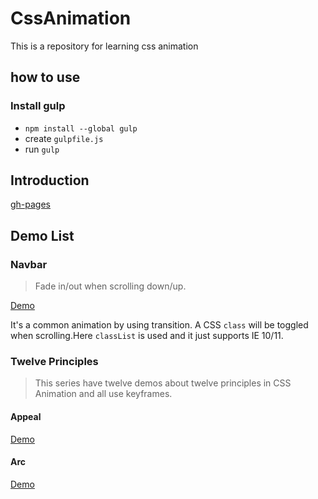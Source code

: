 # CssAnimation
This is a repository for learning css animation

## how to use

### Install gulp

* `npm install --global gulp`
* create `gulpfile.js`
* run `gulp`


## Introduction

[gh-pages](http://sparksfyz.github.io/CssAnimation)


## Demo List

### Navbar

> Fade in/out when scrolling down/up.

[Demo](http://sparksfyz.github.io/CssAnimation/navbar/navbar.html)

It's a common animation by using transition. A CSS `class` will be toggled when scrolling.Here `classList` is used and it just supports IE 10/11.

### Twelve Principles

> This series have twelve demos about twelve principles in CSS Animation and all use keyframes.

#### Appeal

[Demo](http://sparksfyz.github.io/CssAnimation/TwelvePrinciples/Appeal.html)


#### Arc

[Demo](http://sparksfyz.github.io/CssAnimation/TwelvePrinciples/Arc.html)




